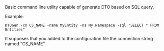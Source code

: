 Basic command line utility capable of generate DTO based on SQL query.

Example:

	DTOGen -cn CS_NAME -name MyEntity -ns My.Namespace -sql "SELECT * FROM Entities"

It supposes that you added to the configuration file the connection string named "CS_NAME".
